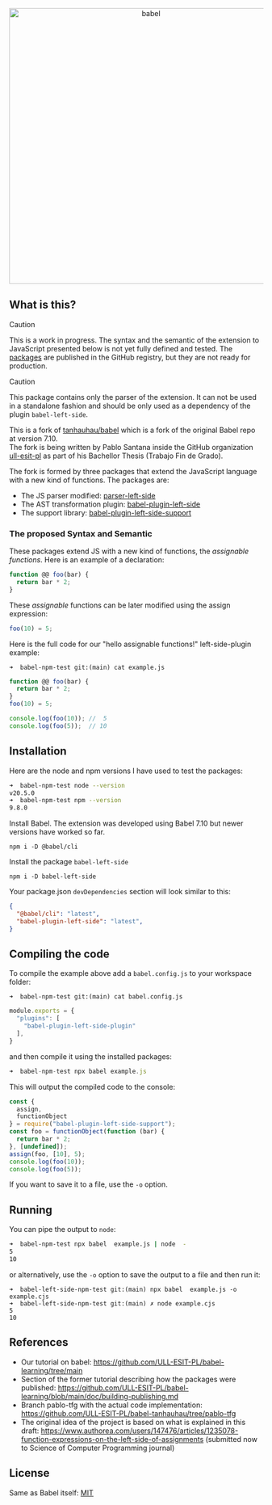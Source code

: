 <p align="center">
  <a href="https://babeljs.io/">
    <img alt="babel" src="https://raw.githubusercontent.com/babel/logo/master/babel.png" width="546">
  </a>
</p>

## What is this?

> [!CAUTION]
> This is a work in progress. The syntax and the semantic of the extension to JavaScript presented below is not yet fully defined and tested. The [packages](https://github.com/orgs/ULL-ESIT-PL/packages?repo_name=babel-tanhauhau) are published in the GitHub registry, but they are not ready for production.

> [!CAUTION]
> This package contains only the parser of the extension. It can not be used in a standalone fashion and should be only used as a dependency of the plugin `babel-left-side`.

This is a fork of [tanhauhau/babel](https://github.com/tanhauhau/babel) which is a fork of the original Babel repo at version 7.10.  
The fork is being written by Pablo Santana inside the GitHub organization [ull-esit-pl](https://github.com/ULL-ESIT-PL/) as part of his Bachellor Thesis (Trabajo Fin de Grado).

The fork is formed by three packages that extend the JavaScript language with a new kind of functions. The packages are:

- The JS parser modified: [parser-left-side](https://github.com/orgs/ULL-ESIT-PL/packages/npm/package/parser-left-side)
- The AST transformation plugin: [babel-plugin-left-side](https://github.com/orgs/ULL-ESIT-PL/packages/npm/package/babel-plugin-left-side-plugin) 
- The support library: [babel-plugin-left-side-support](https://github.com/orgs/ULL-ESIT-PL/packages/npm/package/babel-plugin-left-side-support) 

### The proposed Syntax and Semantic

These packages extend JS with a new kind of functions, the *assignable functions*. Here is an example of a declaration:

```js 
function @@ foo(bar) {
  return bar * 2;
}
```

These *assignable* functions can be later modified  using the assign expression:

```js
foo(10) = 5;
```

Here is the full code for our "hello assignable functions!" left-side-plugin example:

`➜  babel-npm-test git:(main) cat example.js`
```js
function @@ foo(bar) {
  return bar * 2;
}
foo(10) = 5;

console.log(foo(10)); //  5
console.log(foo(5));  // 10
```

## Installation

Here are the node and npm versions I have used to test the packages:

```bash
➜  babel-npm-test node --version
v20.5.0
➜  babel-npm-test npm --version
9.8.0
```

Install Babel. The extension was developed using Babel 7.10 but newer versions have worked so far.

```
npm i -D @babel/cli
```

Install the package `babel-left-side`

```
npm i -D babel-left-side 
```

Your package.json `devDependencies` section will look similar to this:

```json
{
  "@babel/cli": "latest",
  "babel-plugin-left-side": "latest",
}
```


## Compiling the code

To compile the example above add a `babel.config.js` to your workspace folder:

`➜  babel-npm-test git:(main) cat babel.config.js`
```js
module.exports = {
  "plugins": [
    "babel-plugin-left-side-plugin"
  ],
}
```

and then compile it using the installed packages:

```js
➜  babel-npm-test npx babel example.js
```
This will output the compiled code to the console:

```js                                                      
const {
  assign,
  functionObject
} = require("babel-plugin-left-side-support");
const foo = functionObject(function (bar) {
  return bar * 2;
}, [undefined]);
assign(foo, [10], 5);
console.log(foo(10));
console.log(foo(5));
```

If you want to save it to a file, use the `-o` option.

## Running

You can pipe the output to `node`:

```bash
➜  babel-npm-test npx babel  example.js | node  -
5
10
```

or alternatively, use the `-o` option to save the output to a file and then run it:

```
➜  babel-left-side-npm-test git:(main) npx babel  example.js -o example.cjs
➜  babel-left-side-npm-test git:(main) ✗ node example.cjs 
5
10
```

## References

- Our tutorial on babel: https://github.com/ULL-ESIT-PL/babel-learning/tree/main
- Section of the former tutorial describing how the packages were published: https://github.com/ULL-ESIT-PL/babel-learning/blob/main/doc/building-publishing.md
- Branch pablo-tfg with the actual code implementation: https://github.com/ULL-ESIT-PL/babel-tanhauhau/tree/pablo-tfg
- The original idea of the project is based on what is explained in this draft: https://www.authorea.com/users/147476/articles/1235078-function-expressions-on-the-left-side-of-assignments (submitted now to Science of Computer Programming
 journal)

## License

Same as Babel itself: [MIT](LICENSE)
